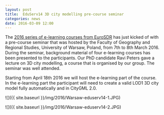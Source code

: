 ```yaml
---
layout: post
title:  EduServ14 3D city modelling pre-course seminar
categories: news
date: 2016-03-09 12:00
---
```


The [2016 series of e-learning courses from EuroSDR](http://www.eurosdr.net/education/current) has just kicked of with a pre-course seminar that was hosted by the Faculty of Geography and Regional Studies, University of Warsaw, Poland, from 7th to 8th March 2016. During the seminar, background material of four e-learning courses has been presented to the participants. Our PhD candidate Ravi Peters gave a lecture on 3D city modelling, a course that is organised by our group. The seminar was well attended.

Starting from April 18th 2016 we will host the e-learning part of the course. In the e-learning part the participant will need to create a valid LOD1 3D city model fully automatically and in CityGML 2.0.


![]({{ site.baseurl }}/img/2016/Warsaw-eduserv14-1.JPG)

![]({{ site.baseurl }}/img/2016/Warsaw-eduserv14-2.JPG)